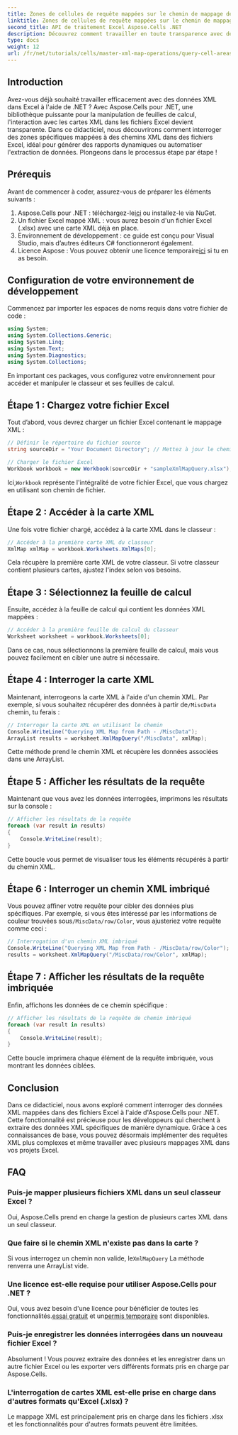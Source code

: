 ```yaml
---
title: Zones de cellules de requête mappées sur le chemin de mappage de données XML à l'aide d'Aspose.Cells
linktitle: Zones de cellules de requête mappées sur le chemin de mappage de données XML à l'aide d'Aspose.Cells
second_title: API de traitement Excel Aspose.Cells .NET
description: Découvrez comment travailler en toute transparence avec des données XML dans Excel à l'aide d'Aspose.Cells pour .NET. Ce didacticiel complet vous guide tout au long du processus d'interrogation des zones de cellules mappées sur des chemins XML, vous permettant d'automatiser l'extraction de données et de créer des rapports dynamiques en toute simplicité.
type: docs
weight: 12
url: /fr/net/tutorials/cells/master-xml-map-operations/query-cell-areas-mapped-to-xml-data-map-path/
---
```

## Introduction

Avez-vous déjà souhaité travailler efficacement avec des données XML dans Excel à l'aide de .NET ? Avec Aspose.Cells pour .NET, une bibliothèque puissante pour la manipulation de feuilles de calcul, l'interaction avec les cartes XML dans les fichiers Excel devient transparente. Dans ce didacticiel, nous découvrirons comment interroger des zones spécifiques mappées à des chemins XML dans des fichiers Excel, idéal pour générer des rapports dynamiques ou automatiser l'extraction de données. Plongeons dans le processus étape par étape !

## Prérequis

Avant de commencer à coder, assurez-vous de préparer les éléments suivants :

1.  Aspose.Cells pour .NET : téléchargez-le[ici](https://releases.aspose.com/cells/net/) ou installez-le via NuGet.
2. Un fichier Excel mappé XML : vous aurez besoin d'un fichier Excel (.xlsx) avec une carte XML déjà en place.
3. Environnement de développement : ce guide est conçu pour Visual Studio, mais d’autres éditeurs C# fonctionneront également.
4.  Licence Aspose : Vous pouvez obtenir une licence temporaire[ici](https://purchase.aspose.com/temporary-license/) si tu en as besoin.

## Configuration de votre environnement de développement

Commencez par importer les espaces de noms requis dans votre fichier de code :

```csharp
using System;
using System.Collections.Generic;
using System.Linq;
using System.Text;
using System.Diagnostics;
using System.Collections;
```

En important ces packages, vous configurez votre environnement pour accéder et manipuler le classeur et ses feuilles de calcul.

## Étape 1 : Chargez votre fichier Excel

Tout d’abord, vous devrez charger un fichier Excel contenant le mappage XML :

```csharp
// Définir le répertoire du fichier source
string sourceDir = "Your Document Directory"; // Mettez à jour le chemin en conséquence

// Charger le fichier Excel
Workbook workbook = new Workbook(sourceDir + "sampleXmlMapQuery.xlsx");
```

 Ici,`Workbook` représente l'intégralité de votre fichier Excel, que vous chargez en utilisant son chemin de fichier.

## Étape 2 : Accéder à la carte XML

Une fois votre fichier chargé, accédez à la carte XML dans le classeur :

```csharp
// Accéder à la première carte XML du classeur
XmlMap xmlMap = workbook.Worksheets.XmlMaps[0];
```

Cela récupère la première carte XML de votre classeur. Si votre classeur contient plusieurs cartes, ajustez l'index selon vos besoins.

## Étape 3 : Sélectionnez la feuille de calcul

Ensuite, accédez à la feuille de calcul qui contient les données XML mappées :

```csharp
// Accéder à la première feuille de calcul du classeur
Worksheet worksheet = workbook.Worksheets[0];
```

Dans ce cas, nous sélectionnons la première feuille de calcul, mais vous pouvez facilement en cibler une autre si nécessaire.

## Étape 4 : Interroger la carte XML

Maintenant, interrogeons la carte XML à l'aide d'un chemin XML. Par exemple, si vous souhaitez récupérer des données à partir de`/MiscData` chemin, tu ferais :

```csharp
// Interroger la carte XML en utilisant le chemin
Console.WriteLine("Querying XML Map from Path - /MiscData");
ArrayList results = worksheet.XmlMapQuery("/MiscData", xmlMap);
```

Cette méthode prend le chemin XML et récupère les données associées dans une ArrayList.

## Étape 5 : Afficher les résultats de la requête

Maintenant que vous avez les données interrogées, imprimons les résultats sur la console :

```csharp
// Afficher les résultats de la requête
foreach (var result in results)
{
    Console.WriteLine(result);
}
```

Cette boucle vous permet de visualiser tous les éléments récupérés à partir du chemin XML.

## Étape 6 : Interroger un chemin XML imbriqué

 Vous pouvez affiner votre requête pour cibler des données plus spécifiques. Par exemple, si vous êtes intéressé par les informations de couleur trouvées sous`/MiscData/row/Color`, vous ajusteriez votre requête comme ceci :

```csharp
// Interrogation d'un chemin XML imbriqué
Console.WriteLine("Querying XML Map from Path - /MiscData/row/Color");
results = worksheet.XmlMapQuery("/MiscData/row/Color", xmlMap);
```

## Étape 7 : Afficher les résultats de la requête imbriquée

Enfin, affichons les données de ce chemin spécifique :

```csharp
// Afficher les résultats de la requête de chemin imbriqué
foreach (var result in results)
{
    Console.WriteLine(result);
}
```

Cette boucle imprimera chaque élément de la requête imbriquée, vous montrant les données ciblées.

## Conclusion

Dans ce didacticiel, nous avons exploré comment interroger des données XML mappées dans des fichiers Excel à l'aide d'Aspose.Cells pour .NET. Cette fonctionnalité est précieuse pour les développeurs qui cherchent à extraire des données XML spécifiques de manière dynamique. Grâce à ces connaissances de base, vous pouvez désormais implémenter des requêtes XML plus complexes et même travailler avec plusieurs mappages XML dans vos projets Excel. 

## FAQ

### Puis-je mapper plusieurs fichiers XML dans un seul classeur Excel ?  
Oui, Aspose.Cells prend en charge la gestion de plusieurs cartes XML dans un seul classeur.

### Que faire si le chemin XML n'existe pas dans la carte ?  
 Si vous interrogez un chemin non valide, le`XmlMapQuery` La méthode renverra une ArrayList vide.

### Une licence est-elle requise pour utiliser Aspose.Cells pour .NET ?  
 Oui, vous avez besoin d'une licence pour bénéficier de toutes les fonctionnalités.[essai gratuit](https://releases.aspose.com/) et un[permis temporaire](https://purchase.aspose.com/temporary-license/) sont disponibles.

### Puis-je enregistrer les données interrogées dans un nouveau fichier Excel ?  
Absolument ! Vous pouvez extraire des données et les enregistrer dans un autre fichier Excel ou les exporter vers différents formats pris en charge par Aspose.Cells.

### L'interrogation de cartes XML est-elle prise en charge dans d'autres formats qu'Excel (.xlsx) ?  
Le mappage XML est principalement pris en charge dans les fichiers .xlsx et les fonctionnalités pour d'autres formats peuvent être limitées.